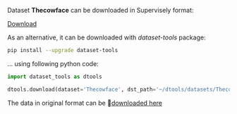 Dataset **Thecowface** can be downloaded in Supervisely format:

 [Download](https://assets.supervise.ly/supervisely-supervisely-assets-public/teams_storage/A/T/3Z/R6OtRz15K41bSmPNKh8syiNtzT2VSoTyH5X2pM4faw4mRP3imKMz2j2pr8WJrCjmT0PtFPNWFXOeShOftv0jNKLNiTVm5LtcEEoJmtquQOSt84fQdkqC2L8DSt2N.tar)

As an alternative, it can be downloaded with *dataset-tools* package:
``` bash
pip install --upgrade dataset-tools
```

... using following python code:
``` python
import dataset_tools as dtools

dtools.download(dataset='Thecowface', dst_path='~/dtools/datasets/Thecowface.tar')
```
The data in original format can be 🔗[downloaded here](https://universe.roboflow.com/face-cow/thecowface/dataset/1/download)